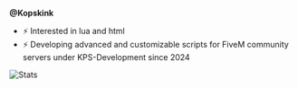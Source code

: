 **@Kopskink**
- ⚡️ Interested in lua and html
- ⚡️ Developing advanced and customizable scripts for FiveM community servers under KPS-Development since 2024

![Stats](https://github-readme-stats.vercel.app/api?username=Kopskink&text_color=607b8a&bg_color=0d1417&border_color=004490&hide=contribs,prs&rank_icon=github)

<!---
Kopskink/Kopskink is a ✨ special ✨ repository because its `README.md` (this file) appears on your GitHub profile.
You can click the Preview link to take a look at your changes.
--->
